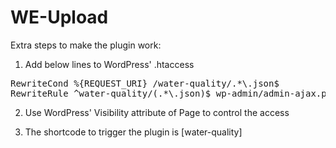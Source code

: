 WE-Upload
=========

Extra steps to make the plugin work:
1. Add below lines to WordPress' .htaccess
<pre>
RewriteCond %{REQUEST_URI} /water-quality/.*\.json$
RewriteRule ^water-quality/(.*\.json)$ wp-admin/admin-ajax.php?action=$1&%{QUERY_STRING} [NC,L]
</pre>
2. Use WordPress' Visibility attribute of Page to control the access

3. The shortcode to trigger the plugin is [water-quality]
